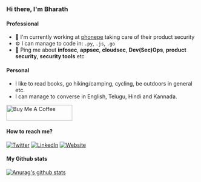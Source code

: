 ### Hi there, I'm Bharath

#### Professional

- 🏢 I'm currently working at [phonepe](https://github.com/phonepe) taking care of their product security 
- ⚙️ I can manage to code in: `.py`, `.js`, `.go`
- 💬 Ping me about **infosec**, **appsec**, **cloudsec**, **Dev(Sec)Ops**, **product security**, **security tools** etc

#### Personal

- I like to read books, go hiking/camping, cycling, be outdoors in general etc.
- I can manage to converse in English, Telugu, Hindi and Kannada.

<a href="https://www.buymeacoffee.com/0xbharath" target="_blank"><img src="https://cdn.buymeacoffee.com/buttons/default-orange.png" alt="Buy Me A Coffee" height="41" width="174"></a>


#### How to reach me?
[![Twitter](https://img.shields.io/badge/-TWITTER-0077B5?style=for-the-badge&logo=twitter&logoColor=white)](https://twitter.com/0xbharath)
[![LinkedIn](https://img.shields.io/badge/-LINKEDIN-0077B5?style=for-the-badge&logo=linkedin&logoColor=white)](https://www.linkedin.com/in/0xbharath/)
[![Website](https://img.shields.io/badge/-WEBSITE-0077B5?style=for-the-badge&logo=jekyll&logoColor=white)](https://disruptivelabs.in)

#### My Github stats

[![Anurag's github stats](https://github-readme-stats.vercel.app/api?username=0xbharath)](https://github.com/anuraghazra/github-readme-stats)

<!---
924117dfd0f821775216dc77898e45f969a0cc998b0095fa6fd6f18681fad044
-->
